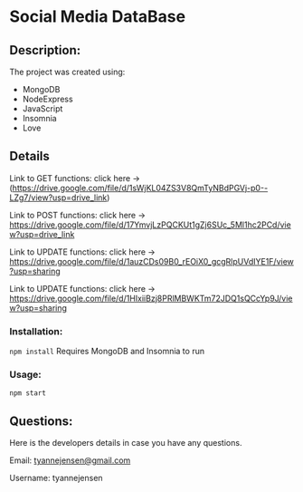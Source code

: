 
# Social Media DataBase

## Description:
The project was created using:
 - MongoDB
 - NodeExpress
 - JavaScript
 - Insomnia
 - Love

## Details

Link to GET functions: 
click here &rarr; 
(https://drive.google.com/file/d/1sWjKL04ZS3V8QmTyNBdPGVj-p0--LZg7/view?usp=drive_link)


Link to POST functions: 
click here &rarr; 
https://drive.google.com/file/d/17YmvjLzPQCKUt1gZj6SUc_5Ml1hc2PCd/view?usp=drive_link


Link to UPDATE functions: 
click here &rarr; 
https://drive.google.com/file/d/1auzCDs09B0_rEOiX0_gcgRlpUVdIYE1F/view?usp=sharing


Link to UPDATE functions: 
click here &rarr; 
https://drive.google.com/file/d/1HIxiiBzj8PRlMBWKTm72JDQ1sQCcYp9J/view?usp=sharing


### Installation:
`npm install`
Requires MongoDB and Insomnia to run


### Usage:
`npm start`


## Questions:
Here is the developers details in case you have any questions.

Email: tyannejensen@gmail.com

Username: tyannejensen 




